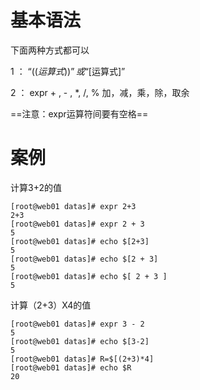 
# 基本语法

下面两种方式都可以

1 ： “$((运算式))”或“$[运算式]”

2 ： expr  + , - , \*,  /,  %    加，减，乘，除，取余

==注意：expr运算符间要有空格==

# 案例

计算3+2的值

```
[root@web01 datas]# expr 2+3
2+3
[root@web01 datas]# expr 2 + 3
5
[root@web01 datas]# echo $[2+3]
5
[root@web01 datas]# echo $[2 + 3]
5
[root@web01 datas]# echo $[ 2 + 3 ]
5
```

计算（2+3）X4的值
```
[root@web01 datas]# expr 3 - 2
5
[root@web01 datas]# echo $[3-2]
5
[root@web01 datas]# R=$[(2+3)*4]
[root@web01 datas]# echo $R
20

```
